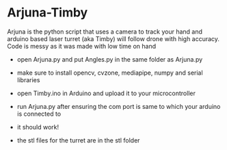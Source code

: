 # Arjuna-Timby  
Arjuna is the python script that uses a camera to track your hand and arduino based laser turret (aka Timby) will follow drone with high accuracy.   
Code is messy as it was made with low time on hand
- open Arjuna.py and put Angles.py in the same folder as Arjuna.py
- make sure to install opencv, cvzone, mediapipe, numpy and serial libraries
- open Timby.ino in Arduino and upload it to your microcontroller
- run Arjuna.py after ensuring the com port is same to which your arduino is connected to
- it should work!

- the stl files for the turret are in the stl folder

